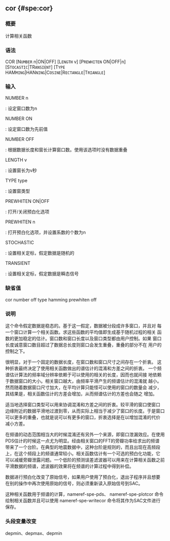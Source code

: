 ## cor {#spe:cor}

### 概要

计算相关函数

### 语法

COR \[N`UMBER` n|ON|OFF\] \[L`ENGTH` v\] \[P`REWHITEN` ON|OFF|n\]
\[S`TOCASTIC`|TR`ANSIENT`\] \[T`YPE`
HAM`MING`|HAN`NING`|C`OSINE`|R`ECTANGLE`|T`RIANGLE`\]

### 输入

NUMBER n

:   设定窗口数为n

NUMBER ON

:   设定窗口数为先前值

NUMBER OFF

:   根据数据长度和窗长计算窗口数。使用该选项时没有数据重叠

LENGTH v

:   设置窗长为v秒

TYPE type

:   设置窗类型

PREWHITEN ON|OFF

:   打开/关闭预白化选项

PREWHITEN n

:   打开预白化选项，并设置系数的个数为n

STOCHASTIC

:   设置相关定标，假定数据是随机的

TRANSIENT

:   设置相关定标，假定数据是瞬态信号

### 缺省值

cor number off type hamming prewhiten off

### 说明

这个命令假定数据是稳态的。基于这一假定，数据被分段成许多窗口，并且对
每一个窗口计算一个相关函数。求这些函数的平均值即生成基于随机过程的相关
函数的更加稳定的估计。窗口数和窗口长度以及窗口类型都由用户控制。如果
窗口长度诚意窗口数目超过了数据总长度则窗口会发生重叠，重叠的部分不在
用户的控制之下。

很明显，对于一个固定的数据长度，在窗口数和窗口尺寸之间存在一个折衷。
这种折衷最终决定了使用相关函数做出的谱估计的混淆和方差之间的折衷。
一个频谱估计算法的频率域分辨率依赖于可以使用的相关的长度，因而也就间接
地依赖于数据窗口的大小。相关窗口越大，由频率平滑产生的频谱估计的混淆就
越小。然而随着数据窗口尺寸加大，在平均计算只能怪可以使用的窗口的数量会
减少，其结果是，相关函数估计的方差会增加，从而频谱估计的方差也会随之
增加。

适当地选择窗口类型可以用来协调混淆和方差之间的折衷。较平滑的窗口使窗口
边缘附近的数据平滑地过渡到零，从而实际上相当于减少了窗口的长度。于是窗口
可以更多的重叠，也就是说可以有更多的窗口，折衷选择是在以增加混淆的代价
减小方差。

在频谱的动态范围相当大的时候混淆还有另外一个来源，即窗口泄漏效应。在使用
PDS估计的时候这一点尤为明显。经由相关窗口的FFT的旁瓣功率给求出的频谱
带来了一个台阶。在典型的地震数据中，这种台阶是规则的，而且出现在高频段
上，在这个频段上的频谱通常较小。相关函数估计有一个可选的预白化功能，它
可以减缓旁瓣泄露问题。一个低阶的预测误差滤波器可以用来在计算相关函数之前
平滑数据的频谱，滤波器的效果将在频谱的计算过程中得到补偿。

数据进行预白化改变了原始信号，如果用户使用了预白化，退出子程序并且想要
在别的操作中再次使用原始的信号，则必须重新读入原始信号到SAC。

这种相关函数用于频谱的计算，nameref-spe-pds、 nameref-spe-plotcor
命令绘制相关函数并且可以使用 nameref-spe-writecor
命令将其作为SAC文件进行 保存。

### 头段变量改变

depmin、depmax、depmin
